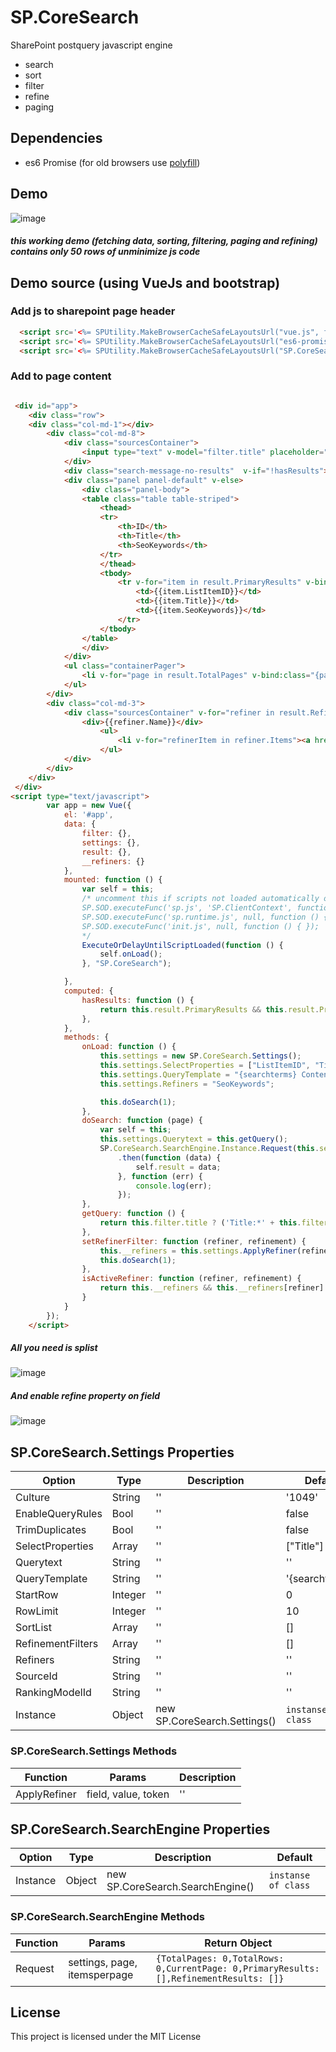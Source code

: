 # SP.CoreSearch
SharePoint postquery javascript engine

- search
- sort
- filter
- refine
- paging

## Dependencies

* es6 Promise (for old browsers use [polyfill](https://github.com/stefanpenner/es6-promise))

## Demo

![image](https://github.com/d-kochanzhi/SP.CoreSearch/raw/master/src/sp.core.search.gif)

##### this working demo (fetching data, sorting, filtering, paging and refining) contains only 50 rows of unminimize js code

## Demo source (using VueJs and bootstrap)

### Add js to sharepoint page header

```html  
  <script src='<%= SPUtility.MakeBrowserCacheSafeLayoutsUrl("vue.js", false) %>'></script>
  <script src='<%= SPUtility.MakeBrowserCacheSafeLayoutsUrl("es6-promise.auto.min.js", false) %>'></script>
  <script src='<%= SPUtility.MakeBrowserCacheSafeLayoutsUrl("SP.CoreSearch.js", false) %>'></script>
```
### Add to page content

```html  

 <div id="app">
    <div class="row">
    <div class="col-md-1"></div>
        <div class="col-md-8">
            <div class="sourcesContainer">         
                <input type="text" v-model="filter.title" placeholder="Search by Title..."  v-on:keyup.enter="doSearch(1)" class="txtSearch" />                      
            </div>   
            <div class="search-message-no-results"  v-if="!hasResults"><h3>Ups...no results</h3></div>
            <div class="panel panel-default" v-else>          
                <div class="panel-body">    
                <table class="table table-striped">
                    <thead>
                    <tr>                  
                        <th>ID</th>
                        <th>Title</th> 
                        <th>SeoKeywords</th>
                    </tr>
                    </thead>
                    <tbody>
                        <tr v-for="item in result.PrimaryResults" v-bind:key="item.ListItemID">  
                            <td>{{item.ListItemID}}</td>
                            <td>{{item.Title}}</td> 
                            <td>{{item.SeoKeywords}}</td> 
                        </tr>
                    </tbody>
                </table>                
                </div>
            </div>
            <ul class="containerPager">
                <li v-for="page in result.TotalPages" v-bind:class="{pageButton: true, current: page===result.CurrentPage }"><a href="#" v-on:click.prevent="doSearch(page)">{{page}}</a></li>
            </ul>
        </div>
        <div class="col-md-3">
            <div class="sourcesContainer" v-for="refiner in result.RefinementResults">       
                <div>{{refiner.Name}}</div>
                    <ul>
                        <li v-for="refinerItem in refiner.Items"><a href="#" v-on:click.prevent="setRefinerFilter(refiner.Name, refinerItem)">{{refinerItem.RefinementName}} ({{refinerItem.RefinementCount}})</a> <span v-show="isActiveRefiner(refiner.Name, refinerItem)">&nbsp;&nbsp;X</span></li>
                    </ul>
            </div>
        </div>
    </div>
 </div>
<script type="text/javascript">
        var app = new Vue({
            el: '#app',           
            data: {
                filter: {},
                settings: {},
                result: {},
                __refiners: {}
            },
            mounted: function () {
                var self = this;
                /* uncomment this if scripts not loaded automatically on page
                SP.SOD.executeFunc('sp.js', 'SP.ClientContext', function () { });
                SP.SOD.executeFunc('sp.runtime.js', null, function () { });
                SP.SOD.executeFunc('init.js', null, function () { });
                */
                ExecuteOrDelayUntilScriptLoaded(function () {
                    self.onLoad();
                }, "SP.CoreSearch");

            },
            computed: {
                hasResults: function () {
                    return this.result.PrimaryResults && this.result.PrimaryResults.length > 0;
                },
            },
            methods: {
                onLoad: function () {
                    this.settings = new SP.CoreSearch.Settings();
                    this.settings.SelectProperties = ["ListItemID", "Title", "SeoKeywords"];
                    this.settings.QueryTemplate = "{searchterms} ContentTypeId:0x010042A8B2213293034DADE192C571DC80A9*";
                    this.settings.Refiners = "SeoKeywords";

                    this.doSearch(1);
                },
                doSearch: function (page) {
                    var self = this;
                    this.settings.Querytext = this.getQuery();
                    SP.CoreSearch.SearchEngine.Instance.Request(this.settings, page, 4)
                        .then(function (data) {
                            self.result = data;
                        }, function (err) {
                            console.log(err);
                        });
                },
                getQuery: function () {                   
                    return this.filter.title ? ('Title:*' + this.filter.title + '*') : '';
                },                
                setRefinerFilter: function (refiner, refinement) {
                    this.__refiners = this.settings.ApplyRefiner(refiner,refinement.RefinementValue, refinement.RefinementToken);                   
                    this.doSearch(1);
                },
                isActiveRefiner: function (refiner, refinement) {
                    return this.__refiners && this.__refiners[refiner] && this.__refiners[refiner].indexOf(refinement.RefinementValue) > -1;
                }
            }
        });
    </script>

```

##### All you need is splist
![image](https://github.com/d-kochanzhi/SP.CoreSearch/raw/master/src/standart_list.png)
##### And enable refine property on field
![image](https://github.com/d-kochanzhi/SP.CoreSearch/raw/master/src/managed_properties.png)

## SP.CoreSearch.Settings Properties

Option | Type | Description | Default
------------|-----------|-------------|------------
Culture|String|''|'1049'
EnableQueryRules|Bool|''|false
TrimDuplicates|Bool|''|false
SelectProperties|Array|''|["Title"]
Querytext|String|''|''
QueryTemplate|String|''|'{searchterms}'
StartRow|Integer|''|0
RowLimit|Integer|''|10
SortList|Array|''|[]
RefinementFilters|Array|''|[]
Refiners|String|''|''
SourceId|String|''|''
RankingModelId|String|''|''
Instance|Object|new SP.CoreSearch.Settings()|```instanse of class```
### SP.CoreSearch.Settings Methods

Function | Params | Description 
------------|-----------|-------------
ApplyRefiner|field, value, token|''



## SP.CoreSearch.SearchEngine Properties

Option | Type | Description | Default
-------|------|-------------|--------
Instance|Object|new SP.CoreSearch.SearchEngine()|```instanse of class```

### SP.CoreSearch.SearchEngine Methods

Function | Params | Return Object 
------------|-----------|-------------
Request|settings, page, itemsperpage|```{TotalPages: 0,TotalRows: 0,CurrentPage: 0,PrimaryResults: [],RefinementResults: []}```


## License

This project is licensed under the MIT License

